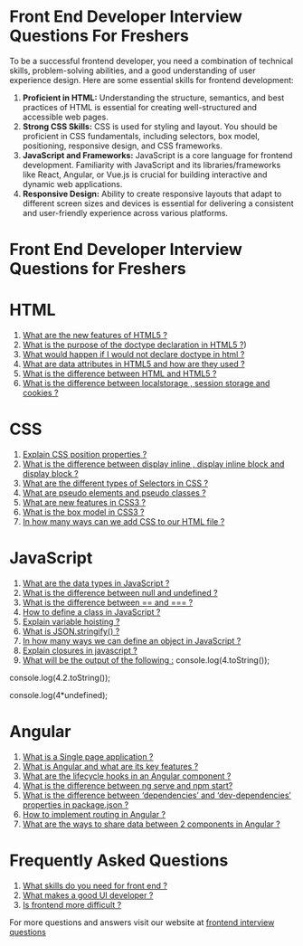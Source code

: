 # Front End Developer Interview Questions For Freshers

To be a successful frontend developer, you need a combination of technical skills, problem-solving abilities, and a good understanding of user experience design. Here are some essential skills for frontend development:

1. **Proficient in HTML:** Understanding the structure, semantics, and best practices of HTML is essential for creating well-structured and accessible web pages.
2. **Strong CSS Skills:** CSS is used for styling and layout. You should be proficient in CSS fundamentals, including selectors, box model, positioning, responsive design, and CSS frameworks.
3. **JavaScript and Frameworks:** JavaScript is a core language for frontend development. Familiarity with JavaScript and its libraries/frameworks like React, Angular, or Vue.js is crucial for building interactive and dynamic web applications.
4. **Responsive Design:** Ability to create responsive layouts that adapt to different screen sizes and devices is essential for delivering a consistent and user-friendly experience across various platforms.

# Front End Developer Interview Questions for Freshers

# HTML
1. [What are the new features of HTML5 ?](https://www.frontendinterviewquestions.com/interview-questions/new-features-of-html5)
2. [What is the purpose of the doctype declaration in HTML5 ?](https://www.frontendinterviewquestions.com/interview-questions/what-is-the-purpose-of-the-doctype-declaration-in-html5))
3. [What would happen if I would not declare doctype in html ?](https://www.frontendinterviewquestions.com/interview-questions/what-would-happen-if-i-would-not-declare-doctype-in-html)
4. [What are data attributes in HTML5 and how are they used ?](https://www.frontendinterviewquestions.com/interview-questions/what-are-data-attributes-in-html5-and-how-are-they-used)
5. [What is the difference between HTML and HTML5 ?](https://www.frontendinterviewquestions.com/interview-questions/what-is-the-difference-between-html-and-html5)
6. [What is the difference between localstorage , session storage and cookies ?](https://www.frontendinterviewquestions.com/interview-questions/difference-between-localstorage-%2C-session-storage-and-cookies)

# CSS
1. [Explain CSS position properties ?](https://www.frontendinterviewquestions.com/interview-questions/explain-css-position-properties)
2. [What is the difference between display inline , display inline block and display block ?](https://www.frontendinterviewquestions.com/interview-questions/difference-between-display-inline-%2C-display-inline-block-and-display-block)
3. [What are the different types of Selectors in CSS ?](https://www.frontendinterviewquestions.com/interview-questions/what-are-the-different-types-of-selectors-in-css)
4. [What are pseudo elements and pseudo classes ?](https://www.frontendinterviewquestions.com/interview-questions/what-are-pseudo-elements-and-pseudo-classes)
5. [What are new features in CSS3 ?](https://www.frontendinterviewquestions.com/interview-questions/what-are-new-features-in-css3)
6. [What is the box model in CSS3 ?](https://www.frontendinterviewquestions.com/interview-questions/what-is-the-box-model-in-css3)
7. [In how many ways can we add CSS to our HTML file ?](https://www.frontendinterviewquestions.com/interview-questions/in-how-many-ways-can-we-add-css-to-our-html-file)

# JavaScript
1. [What are the data types in JavaScript ?](https://www.frontendinterviewquestions.com/interview-questions/what-are-the-data-types-in-javascript)
2. [What is the difference between null and undefined ?](https://www.frontendinterviewquestions.com/interview-questions/-difference-between-null-and-undefined)
3. [What is the difference between == and === ?](https://www.frontendinterviewquestions.com/interview-questions/difference-between-%3D%3D-and-%3D%3D%3D)
4. [How to define a class in JavaScript ?](https://www.frontendinterviewquestions.com/interview-questions/how-to-define-a-class-in-javascript)
5. [Explain variable hoisting ?](https://www.frontendinterviewquestions.com/interview-questions/explain-variable-hoisting)
6. [What is JSON.stringify() ?](https://www.frontendinterviewquestions.com/interview-questions/what-is-json.stringify%2528%2529-)
7. [In how many ways we can define an object in JavaScript ?](https://www.frontendinterviewquestions.com/interview-questions/in-how-many-ways-we-can-define-an-object-in-javascript)
8. [Explain closures in javascript ?](https://www.frontendinterviewquestions.com/interview-questions/explain-closures-in-javascript)
9. [What will be the output of the following :](https://www.frontendinterviewquestions.com/interview-questions/what-will-be-the-output-of-the-following-)
console.log(4.toString());

console.log(4.2.toString());

console.log(4*undefined);


# Angular

1. [What is a Single page application ?](https://www.frontendinterviewquestions.com/interview-questions/what-is-a-single-page-application)
2. [What is Angular and what are its key features ?](https://www.frontendinterviewquestions.com/interview-questions/what-is-angular-and-what-are-its-key-features)
3. [What are the lifecycle hooks in an Angular component ?](https://www.frontendinterviewquestions.com/interview-questions/what-are-the-lifecycle-hooks-in-an-angular-component)
4. [What is the difference between ng serve and npm start?](https://www.frontendinterviewquestions.com/interview-questions/difference-between-ng-serve-and-npm-start)
5. [What is the difference between ‘dependencies’ and ‘dev-dependencies’ properties in package.json ?](https://www.frontendinterviewquestions.com/interview-questions/difference-between-'dependencies')
6. [How to implement routing in Angular ?](https://www.frontendinterviewquestions.com/interview-questions/how-to-implement-routing-in-angular-web-components)
7. [What are the ways to share data between 2 components in Angular ?](https://www.frontendinterviewquestions.com/interview-questions/what-are-the-ways-to-share-data-between-2-components)

   
# Frequently Asked Questions

1. [What skills do you need for front end ?](https://www.frontendinterviewquestions.com/interview-questions/what-skills-do-you-need-for-front-end)
2. [What makes a good UI developer ?](https://www.frontendinterviewquestions.com/interview-questions/what-makes-a-good-ui-developer)
3. [Is frontend more difficult ?](https://www.frontendinterviewquestions.com/interview-questions/is-frontend-more-difficult)

For more questions and answers visit our website at  [frontend interview questions](https://frontendinterviewquestions.com/)
   
   
         
